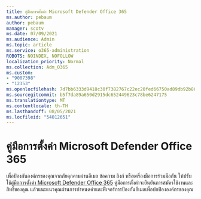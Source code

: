 ```yaml
---
title: คู่มือการตั้งค่า Microsoft Defender Office 365
ms.author: pebaum
author: pebaum
manager: scotv
ms.date: 07/09/2021
ms.audience: Admin
ms.topic: article
ms.service: o365-administration
ROBOTS: NOINDEX, NOFOLLOW
localization_priority: Normal
ms.collection: Adm_O365
ms.custom:
- "9007398"
- "12353"
ms.openlocfilehash: 7d7bb6333d9418c30f7382767c22ec20fed66750ad89db92b86a6981bf55487d
ms.sourcegitcommit: b5f7da89a650d2915dc652449623c78be6247175
ms.translationtype: MT
ms.contentlocale: th-TH
ms.lasthandoff: 08/05/2021
ms.locfileid: "54012651"
---
```

# <a name="microsoft-defender-for-office-365-setup-guide"></a>คู่มือการตั้งค่า Microsoft Defender Office 365

เพื่อป้องกันองค์กรของคุณจากภัยคุกคามผ่านอีเมล ข้อความ ลิงก์ หรือเครื่องมือการร่วมมือกัน ให้ปรับใช้[คู่มือการตั้งค่า Microsoft Defender Office 365](https://admin.microsoft.com/adminportal/home#/modernonboarding/office365advancedthreatprotectionadvisor) คู่มือการตั้งค่าจะยืนยันการสมัครใช้งานและสิทธิ์ของคุณ แล้วแนะแนวคุณผ่านการกําหนดค่าและฟีเจอร์การป้องกันอีเมลเพื่อปกป้ององค์กรของคุณ
